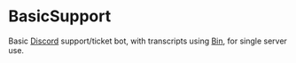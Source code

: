 # BasicSupport
Basic [Discord](https://discordapp.com) support/ticket bot, with transcripts using [Bin](https://github.com/Scarsz/Bin), for single server use.
